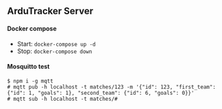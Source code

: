 ## ArduTracker Server

#### Docker compose

- Start: `docker-compose up -d`
- Stop: `docker-compose down`

#### Mosquitto test 

```
$ npm i -g mqtt
# mqtt pub -h localhost -t matches/123 -m '{"id": 123, "first_team": {"id": 1, "goals": 1}, "second_team": {"id": 6, "goals": 0}}'
# mqtt sub -h localhost -t matches/#
```